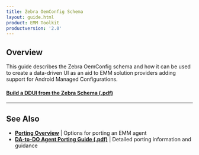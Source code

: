 ```yaml
---
title: Zebra OemConfig Schema
layout: guide.html
product: EMM Toolkit
productversion: '2.0'
---
```


## Overview

This guide describes the Zebra OemConfig schema and how it can be used to create a data-driven UI as an aid to EMM solution providers adding support for Android Managed Configurations.

#### [Build a DDUI from the Zebra Schema (.pdf)](../../downloads/Zebra_EMMTK_Building_DDUI_from_OemConfig_Schema_091418.pdf)

<!-- 
<img alt="image" style="height:350px" src="active_edge_01.png"/>
_caption_
<br>

 -->

-----

## See Also

* **[Porting Overview](../port)** | Options for porting an EMM agent
* **[DA-to-DO Agent Porting Guide (.pdf)](../../downloads/Zebra_EMMTK_DA-to-DO_Porting_Guide_091418.pdf)** | Detailed porting information and guidance
